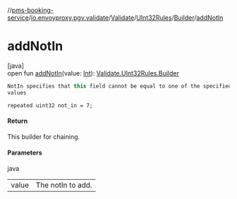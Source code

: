 //[pms-booking-service](../../../../../index.md)/[io.envoyproxy.pgv.validate](../../../index.md)/[Validate](../../index.md)/[UInt32Rules](../index.md)/[Builder](index.md)/[addNotIn](add-not-in.md)

# addNotIn

[java]\
open fun [addNotIn](add-not-in.md)(value: [Int](https://kotlinlang.org/api/core/kotlin-stdlib/kotlin/-int/index.html)): [Validate.UInt32Rules.Builder](index.md)

```kotlin
NotIn specifies that this field cannot be equal to one of the specified
values

```
`repeated uint32 not_in = 7;`

#### Return

This builder for chaining.

#### Parameters

java

| | |
|---|---|
| value | The notIn to add. |